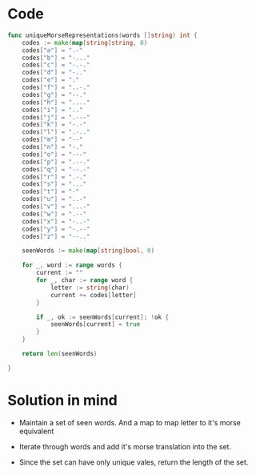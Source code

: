 Code
====

```go
func uniqueMorseRepresentations(words []string) int {
	codes := make(map[string]string, 0)
	codes["a"] = ".-"
	codes["b"] = "-..."
	codes["c"] = "-.-."
	codes["d"] = "-.."
	codes["e"] = "."
	codes["f"] = "..-."
	codes["g"] = "--."
	codes["h"] = "...."
	codes["i"] = ".."
	codes["j"] = ".---"
	codes["k"] = "-.-"
	codes["l"] = ".-.."
	codes["m"] = "--"
	codes["n"] = "-."
	codes["o"] = "---"
	codes["p"] = ".--."
	codes["q"] = "--.-"
	codes["r"] = ".-."
	codes["s"] = "..."
	codes["t"] = "-"
	codes["u"] = "..-"
	codes["v"] = "...-"
	codes["w"] = ".--"
	codes["x"] = "-..-"
	codes["y"] = "-.--"
	codes["z"] = "--.."

	seenWords := make(map[string]bool, 0)

	for _, word := range words {
		current := ""
		for _, char := range word {
			letter := string(char)
			current += codes[letter]
		}

		if _, ok := seenWords[current]; !ok {
			seenWords[current] = true
		}
	}

	return len(seenWords)

}
```

Solution in mind
================

-	Maintain a set of seen words. And a map to map letter to it's morse equivalent

-	Iterate through words and add it's morse translation into the set.

-	Since the set can have only unique vales, return the length of the set.
